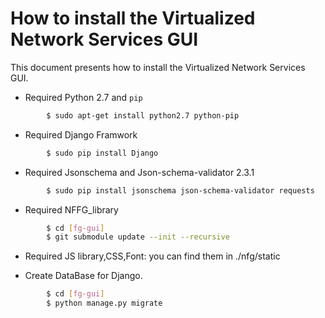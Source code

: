 # How to install the Virtualized Network Services GUI

This document presents how to install the Virtualized Network Services GUI.

* Required Python 2.7 and `pip`

```sh
        $ sudo apt-get install python2.7 python-pip
```

* Required Django Framwork

```sh
        $ sudo pip install Django
```

* Required Jsonschema and Json-schema-validator 2.3.1

```sh
        $ sudo pip install jsonschema json-schema-validator requests
```

* Required NFFG_library 

```sh
        $ cd [fg-gui]
        $ git submodule update --init --recursive
```

* Required JS library,CSS,Font: you can find them in ./nfg/static


* Create DataBase for Django.

```sh
        $ cd [fg-gui]
        $ python manage.py migrate
```
